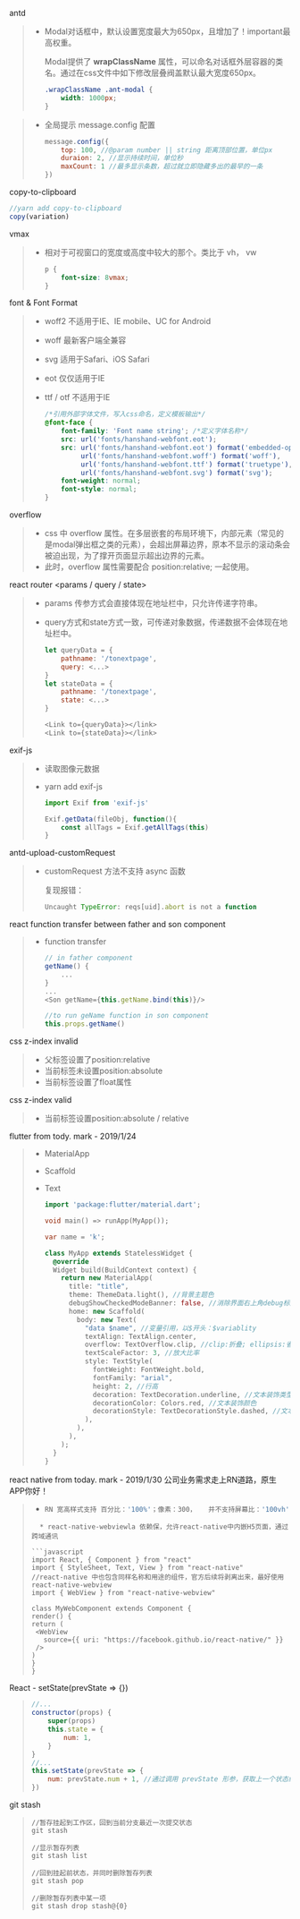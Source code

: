 antd

> * Modal对话框中，默认设置宽度最大为650px，且增加了！important最高权重。
>
>   Modal提供了 **wrapClassName** 属性，可以命名对话框外层容器的类名。通过在css文件中如下修改层叠阀盖默认最大宽度650px。
>
>   ```css
>   .wrapClassName .ant-modal {
>       width: 1000px;
>   }
>   ```

> * 全局提示 message.config 配置
>
>   ```javascript
>   message.config({
>       top: 100, //@param number || string 距离顶部位置，单位px
>       duraion: 2, //显示持续时间，单位秒
>       maxCount: 1 //最多显示条数，超过就立即隐藏多出的最早的一条
>   })
>   ```
>

copy-to-clipboard

```javascript
//yarn add copy-to-clipboard
copy(variation)
```

vmax

> * 相对于可视窗口的宽度或高度中较大的那个。类比于 vh， vw
>
>   ```css
>   p {
>       font-size: 8vmax;
>   }
>   ```

font & Font Format

> * woff2 不适用于IE、IE mobile、UC for Android
>
> * woff 最新客户端全兼容
>
> * svg 适用于Safari、iOS Safari
>
> * eot 仅仅适用于IE
>
> * ttf / otf 不适用于IE
>
>   ```css
>   /*引用外部字体文件，写入css命名，定义模板输出*/
>   @font-face {
>       font-family: 'Font name string'; /*定义字体名称*/
>       src: url('fonts/hanshand-webfont.eot');
>       src: url('fonts/hanshand-webfont.eot') format('embedded-opentype'),
>            url('fonts/hanshand-webfont.woff') format('woff'),
>            url('fonts/hanshand-webfont.ttf') format('truetype'),
>            url('fonts/hanshand-webfont.svg') format('svg');
>       font-weight: normal;
>       font-style: normal;
>   }
>   ```

overflow

> * css 中 overflow 属性。在多层嵌套的布局环境下，内部元素（常见的是modal弹出框之类的元素），会超出屏幕边界，原本不显示的滚动条会被迫出现，为了撑开页面显示超出边界的元素。
> * 此时，overflow 属性需要配合 position:relative; 一起使用。

react router <params / query / state>

> * params 传参方式会直接体现在地址栏中，只允许传递字符串。
>
> * query方式和state方式一致，可传递对象数据，传递数据不会体现在地址栏中。
>
>   ```js
>   let queryData = {
>       pathname: '/tonextpage',
>       query: <...>
>   }
>   let stateData = {
>       pathname: '/tonextpage',
>       state: <...>
>   }
>   
>   <Link to={queryData}></link>
>   <Link to={stateData}></link>
>   ```

exif-js

> * 读取图像元数据
>
> * yarn add exif-js
>
>   ```javascript
>   import Exif from 'exif-js'
>   
>   Exif.getData(fileObj, function(){
>       const allTags = Exif.getAllTags(this)
>   }
>   ```

antd-upload-customRequest

> * customRequest 方法不支持 async 函数
>
>   复现报错：
>
>   ```javascript
>   Uncaught TypeError: reqs[uid].abort is not a function
>   ```

react function transfer between father and son component

> * function transfer
>
>   ```javascript
>   // in father component
>   getName() {
>       ...
>   }
>   ...
>   <Son getName={this.getName.bind(this)}/>
>   
>   //to run geName function in son component
>   this.props.getName()
>   ```

css z-index   invalid

> * 父标签设置了position:relative
> * 当前标签未设置position:absolute
> * 当前标签设置了float属性

css z-index   valid

> * 当前标签设置position:absolute / relative

flutter from tody. mark - 2019/1/24

> * MaterialApp
>
> * Scaffold
>
> * Text
>
>   ```dart
>   import 'package:flutter/material.dart';
>   
>   void main() => runApp(MyApp());
>   
>   var name = 'k';
>   
>   class MyApp extends StatelessWidget {
>     @override
>     Widget build(BuildContext context) {
>       return new MaterialApp(
>         title: "title",
>         theme: ThemeData.light(), //背景主题色
>         debugShowCheckedModeBanner: false, //消除界面右上角debug标签
>         home: new Scaffold(
>           body: new Text(
>             "data $name", //变量引用，以$开头：$variablity
>             textAlign: TextAlign.center,
>             overflow: TextOverflow.clip, //clip:折叠; ellipsis:省略号; fade:淡出
>             textScaleFactor: 3, //放大比率
>             style: TextStyle(
>               fontWeight: FontWeight.bold,
>               fontFamily: "arial",
>               height: 2, //行高
>               decoration: TextDecoration.underline, //文本装饰类型
>               decorationColor: Colors.red, //文本装饰颜色
>               decorationStyle: TextDecorationStyle.dashed, //文本装饰样式
>             ),
>           ),
>         ),
>       );
>     }
>   }
>   ```

react native from today. mark - 2019/1/30 公司业务需求走上RN道路，原生APP你好！

> * ```javascript
>   RN 宽高样式支持 百分比：'100%'；像素：300，   并不支持屏幕比：'100vh'
>   ```
> ```
>   * react-native-webviewla 依赖保，允许react-native中内嵌H5页面，通过跨域通讯
> 
> ​```javascript
> import React, { Component } from "react"
> import { StyleSheet, Text, View } from "react-native"
> //react-native 中也包含同样名称和用途的组件，官方后续将剥离出来，最好使用react-native-webview
> import { WebView } from "react-native-webview"
> 
> class MyWebComponent extends Component {
> render() {
> return (
>  <WebView
>    source={{ uri: "https://facebook.github.io/react-native/" }}
>  />
> )
> }
> }
> ```

React - setState(prevState => {})

> ```javascript
> //...
> constructor(props) {
>     super(props)
>     this.state = {
>         num: 1,
>     }
> }
> //...
> this.setState(prevState => {
>     num: prevState.num + 1, //通过调用 prevState 形参，获取上一个状态组件中的 state 值
> })
> ```

git stash

> ```shell
> //暂存挂起到工作区，回到当前分支最近一次提交状态
> git stash
> 
> //显示暂存列表
> git stash list
> 
> //回到挂起前状态，并同时删除暂存列表
> git stash pop
> 
> //删除暂存列表中某一项
> git stash drop stash@{0}
> ```